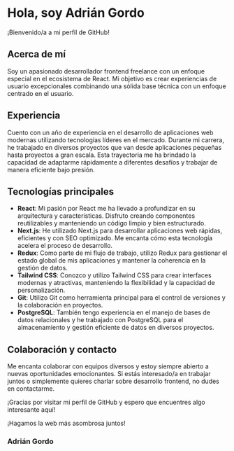 # Hola, soy Adrián Gordo

¡Bienvenido/a a mi perfil de GitHub!

## Acerca de mí
Soy un apasionado desarrollador frontend freelance con un enfoque especial en el ecosistema de React. Mi objetivo es crear experiencias de usuario excepcionales combinando una sólida base técnica con un enfoque centrado en el usuario.

## Experiencia
Cuento con un año de experiencia en el desarrollo de aplicaciones web modernas utilizando tecnologías líderes en el mercado. Durante mi carrera, he trabajado en diversos proyectos que van desde aplicaciones pequeñas hasta proyectos a gran escala. Esta trayectoria me ha brindado la capacidad de adaptarme rápidamente a diferentes desafíos y trabajar de manera eficiente bajo presión.

## Tecnologías principales
- **React**: Mi pasión por React me ha llevado a profundizar en su arquitectura y características. Disfruto creando componentes reutilizables y manteniendo un código limpio y bien estructurado.
- **Next.js**: He utilizado Next.js para desarrollar aplicaciones web rápidas, eficientes y con SEO optimizado. Me encanta cómo esta tecnología acelera el proceso de desarrollo.
- **Redux**: Como parte de mi flujo de trabajo, utilizo Redux para gestionar el estado global de mis aplicaciones y mantener la coherencia en la gestión de datos.
- **Tailwind CSS**: Conozco y utilizo Tailwind CSS para crear interfaces modernas y atractivas, manteniendo la flexibilidad y la capacidad de personalización.
- **Git**: Utilizo Git como herramienta principal para el control de versiones y la colaboración en proyectos.
- **PostgreSQL**: También tengo experiencia en el manejo de bases de datos relacionales y he trabajado con PostgreSQL para el almacenamiento y gestión eficiente de datos en diversos proyectos.


## Colaboración y contacto
Me encanta colaborar con equipos diversos y estoy siempre abierto a nuevas oportunidades emocionantes. Si estás interesado/a en trabajar juntos o simplemente quieres charlar sobre desarrollo frontend, no dudes en contactarme.

¡Gracias por visitar mi perfil de GitHub y espero que encuentres algo interesante aquí!

¡Hagamos la web más asombrosa juntos!

### Adrián Gordo

